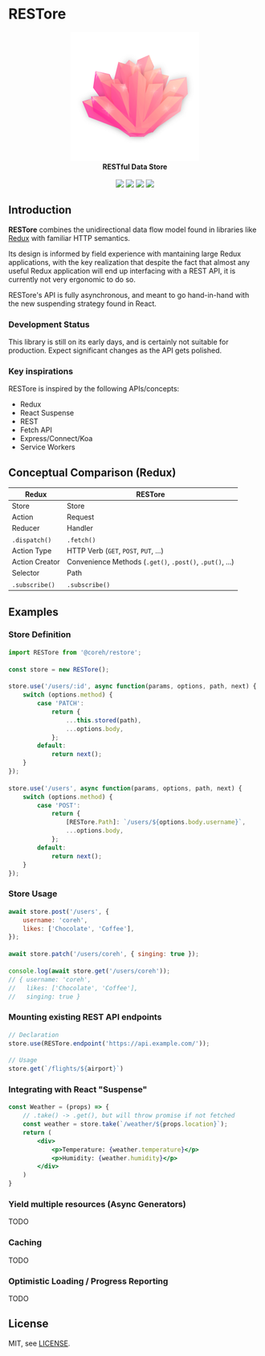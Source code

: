 # RESTore

<p align="center">
<img src="https://github.com/coreh/RESTore/raw/master/logo.png" width="256" height="256"><br>
<strong>RESTful Data Store</strong><br><br>
<a href="https://www.npmjs.com/package/@coreh/restore"><img src="https://img.shields.io/npm/v/@coreh/restore.svg"></a>
<a href="LICENSE"><img src="https://img.shields.io/npm/l/@coreh/restore.svg"></a>
<a href="https://travis-ci.org/coreh/RESTore/"><img src="https://img.shields.io/travis/coreh/RESTore.svg"></a>
<a hre=f"https://david-dm.org/coreh/RESTore"><img src="https://img.shields.io/david/coreh/RESTore.svg"></a>
</p>

## Introduction

**RESTore** combines the unidirectional data flow model found in libraries like [Redux](https://redux.js.org) with familiar HTTP semantics.

Its design is informed by field experience with mantaining large Redux applications, with the key realization that despite the fact that almost any useful Redux application will end up interfacing with a REST API, it is currently not very ergonomic to do so.

RESTore's API is fully asynchronous, and meant to go hand-in-hand with the new suspending strategy found in React.

### Development Status

This library is still on its early days, and is certainly not suitable for production. Expect significant changes as the API gets polished.

### Key inspirations

RESTore is inspired by the following APIs/concepts:

- Redux
- React Suspense
- REST
- Fetch API
- Express/Connect/Koa
- Service Workers

## Conceptual Comparison (Redux)

| Redux          | RESTore                                                  |
|----------------|----------------------------------------------------------|
| Store          | Store                                                    |
| Action         | Request                                                  |
| Reducer        | Handler                                                  |
| `.dispatch()`  | `.fetch()`                                               |
| Action Type    | HTTP Verb (`GET`, `POST`, `PUT`, ...)                    |
| Action Creator | Convenience Methods (`.get()`, `.post()`, `.put()`, ...) |
| Selector       | Path                                                     |
| `.subscribe()` | `.subscribe()`                                           |

## Examples

### Store Definition

```js
import RESTore from '@coreh/restore';

const store = new RESTore();

store.use('/users/:id', async function(params, options, path, next) {
    switch (options.method) {
        case 'PATCH':
            return {
                ...this.stored(path),
                ...options.body,
            };
        default:
            return next();
    }
});

store.use('/users', async function(params, options, path, next) {
    switch (options.method) {
        case 'POST':
            return {
                [RESTore.Path]: `/users/${options.body.username}`,
                ...options.body,
            };
        default:
            return next();
    }
});
```

### Store Usage

```js
await store.post('/users', {
    username: 'coreh',
    likes: ['Chocolate', 'Coffee'],
});

await store.patch('/users/coreh', { singing: true });

console.log(await store.get('/users/coreh'));
// { username: 'coreh',
//   likes: ['Chocolate', 'Coffee'],
//   singing: true }
```

### Mounting existing REST API endpoints

```js
// Declaration
store.use(RESTore.endpoint('https://api.example.com/'));

// Usage
store.get(`/flights/${airport}`)
```

### Integrating with React "Suspense"

```jsx
const Weather = (props) => {
    // .take() -> .get(), but will throw promise if not fetched
    const weather = store.take(`/weather/${props.location}`);
    return (
        <div>
            <p>Temperature: {weather.temperature}</p>
            <p>Humidity: {weather.humidity}</p>
        </div>
    )
}
```

### Yield multiple resources (Async Generators)

TODO

### Caching

TODO

### Optimistic Loading / Progress Reporting

TODO

## License

MIT, see [LICENSE](LICENSE).
